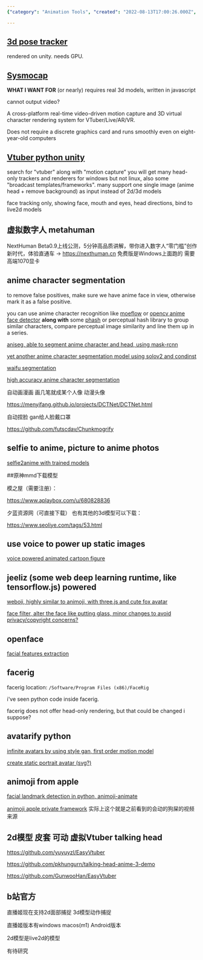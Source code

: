 ```yaml
---
{"category": "Animation Tools", "created": "2022-08-13T17:00:26.000Z", "date": "2022-08-13 17:00:26", "description": "This article delves into the development of anime-style avatars, emphasizing the significance of 3D models, Linux compatibility, and face tracking tools. It explores various techniques such as moeflow, AniSeg, NextHuman Beta0.9, FaceRig, Style GAN, Python, and facial landmark detection for creating digital people and animating them. Furthermore, it discusses applications like Animoji, VTuber talking heads, and live streaming in the context of this avatar development.", "modified": "2023-01-18T09:02:47.151Z", "tags": ["anime character segmentation", "animoji", "avatarkit", "image segmentation", "pyjom", "talking head", "video driven model", "video generator", "vtuber", "waifu segmentation"], "title": "哔哩哔哩 直播姬 2D模型 3D模型"}

---
```


## [3d pose tracker](https://github.com/digital-standard/ThreeDPoseTracker)

rendered on unity. needs GPU.

## [Sysmocap](https://github.com/xianfei/SysMocap)

**WHAT I WANT FOR** (or nearly) requires real 3d models, written in javascript

cannot output video?

A cross-platform real-time video-driven motion capture and 3D virtual character rendering system for VTuber/Live/AR/VR.

Does not require a discrete graphics card and runs smoothly even on eight-year-old computers

## [Vtuber python unity](https://github.com/mmmmmm44/VTuber-Python-Unity)

search for "vtuber" along with "motion capture" you will get many head-only trackers and renderers for windows but not linux, also some "broadcast templates/frameworks". many support one single image (anime head + remove background) as input instead of 2d/3d models

face tracking only, showing face, mouth and eyes, head directions, bind to live2d models

## 虚拟数字人 metahuman

NextHuman Beta0.9上线公测，5分钟高品质讲解，带你进入数字人“零门槛”创作新时代，体验直通车 -> https://nexthuman.cn 免费版是Windows上面跑的 需要高端1070显卡

## anime character segmentation

to remove false positives, make sure we have anime face in view, otherwise mark it as a false positive.

you can use anime character recognition like [moeflow](https://github.com/freedomofkeima/MoeFlow) or [opencv anime face detector](https://github.com/nagadomi/lbpcascade_animeface) **along with** some [phash](http://phash.org/) or perceptual hash library to group similar characters, compare perceptual image similarity and line them up in a series.

[aniseg, able to segment anime character and head, using mask-rcnn](https://github.com/jerryli27/AniSeg)

[yet another anime character segmentation model using solov2 and condinst](https://github.com/zymk9/Yet-Another-Anime-Segmenter)

[waifu segmentation](https://github.com/Neihtq/waifu-segmentation)

[high accuracy anime character segmentation](https://github.com/SkyTNT/anime-segmentation)

自动画漫画 画几笔就成某个人像 动漫头像

https://menyifang.github.io/projects/DCTNet/DCTNet.html

自动捏脸 gan给人脸戴口罩

https://github.com/futscdav/Chunkmogrify

## selfie to anime, picture to anime photos

[selfie2anime with trained models](https://github.com/XingruiWang/Animefy)

##原神mmd下载模型

模之屋（需要注册）：

https://www.aplaybox.com/u/680828836

夕蓝资源网（可直接下载） 也有其他的3d模型可以下载：

https://www.seoliye.com/tags/53.html

## use voice to power up static images

[voice powered animated cartoon figure](https://github.com/AnimatePortrait/AnimatePortrait)

## jeeliz (some web deep learning runtime, like tensorflow.js) powered

[weboji, highly similar to animoji, with three.js and cute fox avatar](https://github.com/jeeliz/jeelizWeboji)

[face filter, alter the face like putting glass, minor changes to avoid privacy/copyright concerns?](https://github.com/jeeliz/jeelizFaceFilter)

## openface

[facial features extraction](https://github.com/TadasBaltrusaitis/OpenFace)

## facerig

facerig location: `/Software/Program Files (x86)/FaceRig`

i've seen python code inside facerig.

facerig does not offer head-only rendering, but that could be changed i suppose?

## avatarify python

[infinite avatars by using style gan, first order motion model](https://github.com/alievk/avatarify-python)

[create static portrait avatar (svg?)](https://pypi.org/project/python-avatars/)

## animoji from apple

[facial landmark detection in python, animoji-animate](https://github.com/thevarunsharma/Animoji-Animate)

[animoji apple private framework](https://github.com/efremidze/Animoji) 实际上这个就是之前看到的会动的狗屎的视频来源

## 2d模型 皮套 可动 虚拟Vtuber talking head

https://github.com/yuyuyzl/EasyVtuber

https://github.com/pkhungurn/talking-head-anime-3-demo

https://github.com/GunwooHan/EasyVtuber

## b站官方

直播姬现在支持2d面部捕捉 3d模型动作捕捉

直播姬版本有windows macos(m1) Android版本

2d模型是live2d的模型

有待研究
